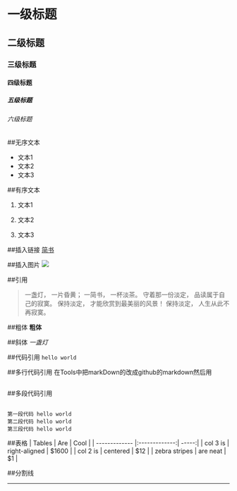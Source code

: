 # 一级标题
## 二级标题
### 三级标题
#### 四级标题
##### 五级标题
###### 六级标题

##无序文本
- 文本1
- 文本2
- 文本3


##有序文本
1. 文本1

2. 文本2

3. 文本3

##插入链接
[简书](http://www.jianshu.com)

##插入图片
![](http://ww4.sinaimg.cn/bmiddle/aa397b7fjw1dzplsgpdw5j.jpg)

##引用
> 一盏灯， 一片昏黄； 一简书， 一杯淡茶。 守着那一份淡定， 品读属于自己的寂寞。 保持淡定， 才能欣赏到最美丽的风景！ 保持淡定， 人生从此不再寂寞。

##粗体
**粗体**

##斜体
*一盏灯*

##代码引用
`hello world`

##多行代码引用
在Tools中把markDown的改成github的markdown然后用
```xml,javascript等等标签
```

##多段代码引用
<pre><code>
第一段代码 hello world										
第二段代码 hello world
第三段代码 hello world
</code></pre>



##表格
| Tables        | Are           | Cool  |
| ------------- |:-------------:| -----:|
| col 3 is      | right-aligned | $1600 |
| col 2 is      | centered      |   $12 |
| zebra stripes | are neat      |    $1 |

##分割线
***
